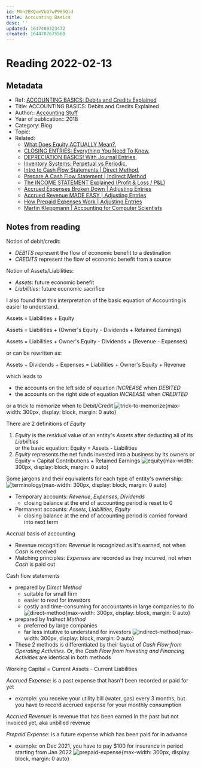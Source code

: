 ```yaml
---
id: MXh2EKQomVbG7wP96SQld
title: Accounting Basics
desc: ''
updated: 1647480323472
created: 1644707675560
---
```

# Reading 2022-02-13

## Metadata

- Ref: [ACCOUNTING BASICS: Debits and Credits Explained](https://www.youtube.com/watch?v=VhwZ9t2b3Zk)
- Title: ACCOUNTING BASICS: Debits and Credits Explained
- Author:: [Accounting Stuff](https://www.youtube.com/channel/UCYJLdSmyKoXCbnd-pklMn5Q)
- Year of publication:: 2018
- Category: Blog
- Topic: 
- Related: 
  - [What Does Equity ACTUALLY Mean?](https://www.youtube.com/watch?v=Fr5oHEYrT2A), 
  - [CLOSING ENTRIES: Everything You Need To Know](https://www.youtube.com/watch?v=e1z2lpdQyGQ), 
  - [DEPRECIATION BASICS! With Journal Entries](https://www.youtube.com/watch?v=_pas1ETbrj8), 
  - [Inventory Systems: Perpetual vs Periodic](https://www.youtube.com/watch?v=tAJ8mRfffJ8), 
  - [Intro to Cash Flow Statements | Direct Method](https://www.youtube.com/watch?v=Xy-yDw0gsgc), 
  - [Prepare A Cash Flow Statement | Indirect Method](https://www.youtube.com/watch?v=8CH-6wdfz0Y)
  - [The INCOME STATEMENT Explained (Profit & Loss / P&L)](https://www.youtube.com/watch?v=hrSUq4wcd0g)
  - [Accrued Expenses Broken Down | Adjusting Entries](https://www.youtube.com/watch?v=9aZ6CCj-ies)
  - [Accrued Revenue MADE EASY | Adjusting Entries](https://www.youtube.com/watch?v=7ibN25VCvFg)
  - [How Prepaid Expenses Work | Adjusting Entries](https://www.youtube.com/watch?v=RE7wrflFOGA)
  - [Martin Kleppmann | Accounting for Computer Scientists](https://martin.kleppmann.com/2011/03/07/accounting-for-computer-scientists.html)

## Notes from reading

Notion of debit/credit:
- *DEBITS* represent the flow of economic benefit to a destination
- *CREDITS* represent the flow of economic benefit from a source

Notion of Assets/Liabilities:
- *Assets*: future economic benefit
- *Liabilities*: future economic sacrifice

I also found that this interpretation of the basic equation of Accounting is easier to understand.

Assets = Liabilities + Equity

Assets = Liabilities + (Owner's Equity - Dividends + Retained Earnings)

Assets = Liabilities + Owner's Equity - Dividends + (Revenue - Expenses)

or can be rewritten as:

Assets + Dividends + Expenses = Liabilities + Owner's Equity + Revenue

which leads to
- the accounts on the left side of equation *INCREASE* when *DEBITED*
- the accounts on the right side of equation *INCREASE* when *CREDITED*

or a trick to memorize when to Debit/Credit
![trick-to-memorize](https://ik.imagekit.io/casa/h7b-dendron/Screenshot_2022-02-13_002534_oh4oNR5xS.jpg?ik-sdk-version=javascript-1.4.3&updatedAt=1644708382880){max-width: 300px, display: block, margin: 0 auto}

There are 2 definitions of *Equity*
1. *Equity* is the residual value of an entity's *Assets* after deducting all of its *Liabilities*  
  or the basic equation: Equity = Assets - Liabilities
2. *Equity* represents the net funds invested into a business by its owners
  or Equity = Capital Contributions + Retained Earnings
![equity](https://ik.imagekit.io/casa/h7b-dendron/Screenshot_2022-02-13_003901_0ot3jrLcp.jpg?ik-sdk-version=javascript-1.4.3&updatedAt=1644709163430){max-width: 300px, display: block, margin: 0 auto}

Some jargons and their equivalents for each type of entity's ownership:
![terminology](https://ik.imagekit.io/casa/h7b-dendron/Screenshot_2022-02-13_005728_xBO3q-IxY.jpg?ik-sdk-version=javascript-1.4.3&updatedAt=1644710262173){max-width: 300px, display: block, margin: 0 auto}

- Temporary accounts: *Revenue*, *Expenses*, *Dividends*
  - closing balance at the end of accounting period is reset to 0
- Permanent accounts: *Assets*, *Liabilities*, *Equity*
  - closing balance at the end of accounting period is carried forward into next term

Accrual basis of accounting
- Revenue recognition: *Revenue* is recognized as it's earned, not when *Cash* is received
- Matching principles: *Expenses* are  recorded as they incurred, not when *Cash* is paid out

Cash flow statements
- prepared by *Direct Method*
  - suitable for small firm
  - easier to read for investors
  - costly and time-consuming for accountants in large companies to do
  ![direct-method](https://ik.imagekit.io/casa/h7b-dendron/Screenshot_2022-02-13_103258_coyWSYxUYQ0.jpg?ik-sdk-version=javascript-1.4.3&updatedAt=1644745019698){max-width: 300px, display: block, margin: 0 auto}
- prepared by *Indirect Method*
  - preferred by large companies
  - far less intuitive to understand for investors
  ![indirect-method](https://ik.imagekit.io/casa/h7b-dendron/Screenshot_2022-02-13_103633_JNHhTJOfF.jpg?ik-sdk-version=javascript-1.4.3&updatedAt=1644745019995){max-width: 300px, display: block, margin: 0 auto}
- These 2 methods is differentiated by their layout of *Cash Flow from Operating Activities*. Or, the *Cash Flow from Investing and Financing Activities* are identical in both methods

Working Capital = Current Assets - Current Liabilities

*Accrued Expense*: is a past expense that hasn't been recorded or paid for yet
- example: you receive your utility bill (water, gas) every 3 months, but you have to record accrued expense for your monthly consumption

*Accrued Revenue*: is revenue that has been earned in the past but not invoiced yet, aka unbilled revenue

*Prepaid Expense*: is a future expense which has been paid for in advance
- example: on Dec 2021, you have to pay $100 for insurance in period starting from Jan 2022
![prepaid-expense](https://ik.imagekit.io/casa/h7b-dendron/Screenshot_2022-02-13_222337_pSpDHkxEq.jpg?ik-sdk-version=javascript-1.4.3&updatedAt=1644787447368){max-width: 300px, display: block, margin: 0 auto}